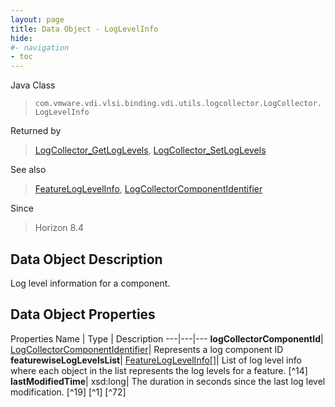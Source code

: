 ```yaml
---
layout: page
title: Data Object - LogLevelInfo
hide:
#- navigation
- toc
---
```






Java Class
> `com.vmware.vdi.vlsi.binding.vdi.utils.logcollector.LogCollector.LogLevelInfo`

Returned by
> [LogCollector_GetLogLevels](vdi.utils.logcollector.LogCollector.md#getLogLevels), [LogCollector_SetLogLevels](vdi.utils.logcollector.LogCollector.md#setLogLevels)

See also
> [FeatureLogLevelInfo](vdi.utils.logcollector.LogCollector.FeatureLogLevelInfo.md), [LogCollectorComponentIdentifier](vdi.utils.logcollector.LogCollector.LogCollectorComponentIdentifier.md)

Since
> Horizon 8.4


## Data Object Description

Log level information for a component.

## Data Object Properties
Properties
Name |  Type |  Description
---|---|---
**logCollectorComponentId**| [LogCollectorComponentIdentifier](vdi.utils.logcollector.LogCollector.LogCollectorComponentIdentifier.md)|  Represents a log component ID
**featurewiseLogLevelsList**| [FeatureLogLevelInfo[]](vdi.utils.logcollector.LogCollector.FeatureLogLevelInfo.md)|  List of log level info where each object in the list represents the log levels for a feature. [^14]
**lastModifiedTime**|  xsd:long|  The duration in seconds since the last log level modification. [^19] [^1] [^72]


 
